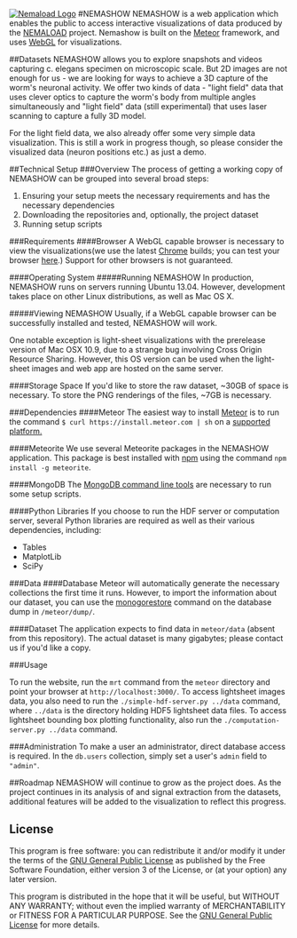 [![Nemaload Logo](http://nemaload.davidad.org/png/nemaload)](http://nemaload.davidad.org)
#NEMASHOW
NEMASHOW is a web application which enables the public to access interactive visualizations of data produced by the [NEMALOAD](http://nemaload.davidad.org) project. Nemashow is built on the [Meteor](http://meteor.com/) framework, and uses [WebGL](http://webgl.org) for visualizations.

##Datasets
NEMASHOW allows you to explore snapshots and videos capturing c. elegans specimen on microscopic scale. But 2D images are not enough for us - we are looking for ways to achieve a 3D capture of the worm's neuronal activity. We offer two kinds of data - "light field" data that uses clever optics to capture the worm's body from multiple angles simultaneously and "light field" data (still experimental) that uses laser scanning to capture a fully 3D model.

For the light field data, we also already offer some very simple data visualization. This is still a work in progress though, so please consider the visualized data (neuron positions etc.) as just a demo.

##Technical Setup
###Overview
The process of getting a working copy of NEMASHOW can be grouped into several broad steps:
	
1. Ensuring your setup meets the necessary requirements and has the necessary dependencies
2. Downloading the repositories and, optionally, the project dataset
3. Running setup scripts

###Requirements
####Browser
A WebGL capable browser is necessary to view the visualizations(we use the latest [Chrome](https://www.google.com/intl/en/chrome/browser/) builds; you can test your browser [here](http://www.doesmybrowsersupportwebgl.com/).) Support for other browsers is not guaranteed.

####Operating System
#####Running NEMASHOW
In production, NEMASHOW runs on servers running Ubuntu 13.04. However, development takes place on other Linux distributions, as well as Mac OS X.

#####Viewing NEMASHOW
Usually, if a WebGL capable browser can be successfully installed and tested, NEMASHOW will work.

One notable exception is light-sheet visualizations with the prerelease version of Mac OSX 10.9, due to a strange bug involving Cross Origin Resource Sharing. However, this OS version can be used when the light-sheet images and web app are hosted on the same server.

####Storage Space
If you'd like to store the raw dataset, ~30GB of space is necessary. To store the PNG renderings of the files, ~7GB is necessary. 

###Dependencies
####Meteor
The easiest way to install [Meteor](http://www.meteor.com/) is to run the command `$ curl https://install.meteor.com | sh` on a [supported platform.](https://github.com/meteor/meteor/wiki/Supported-Platforms)

####Meteorite
We use several Meteorite packages in the NEMASHOW application. This package is best installed with [npm](http://nodejs.org/download/) using the command `npm install -g meteorite`.

####MongoDB
The [MongoDB command line tools](http://www.mongodb.org/downloads) are necessary to run some setup scripts.

####Python Libraries
If you choose to run the HDF server or computation server, several Python libraries are required as well as their various dependencies, including:

* Tables
* MatplotLib
* SciPy


###Data
####Database
Meteor will automatically generate the necessary collections the first time it runs. However, to import the information about our dataset, you can use the [monogorestore](http://docs.mongodb.org/manual/reference/program/mongorestore/) command on the database dump in `/meteor/dump/`.

####Dataset
The application expects to find data in `meteor/data` (absent from this repository). The actual dataset is many gigabytes; please contact us if you'd like a copy.

###Usage

To run the website, run the `mrt` command from the `meteor` directory and point your browser at `http://localhost:3000/`.
To access lightsheet images data, you also need to run the `./simple-hdf-server.py ../data` command, where `../data` is the directory holding HDF5 lightsheet data files.
To access lightsheet bounding box plotting functionality, also run the `./computation-server.py ../data` command.

###Administration
To make a user an administrator, direct database access is required. In the `db.users` collection, simply set a user's `admin` field to `"admin"`.

##Roadmap
NEMASHOW will continue to grow as the project does. As the project continues in its analysis of and signal extraction from the datasets, additional features will be added to the visualization to reflect this progress.

## License
This program is free software: you can redistribute it and/or modify it under the terms of the [GNU General Public License](http://www.gnu.org/licenses/gpl.html) as published by the Free Software Foundation, either version 3 of the License, or (at your option) any later version.

This program is distributed in the hope that it will be useful, but WITHOUT ANY WARRANTY; without even the implied warranty of MERCHANTABILITY or FITNESS FOR A PARTICULAR PURPOSE.  See the [GNU General Public License](http://www.gnu.org/licenses/gpl.html) for more details.

